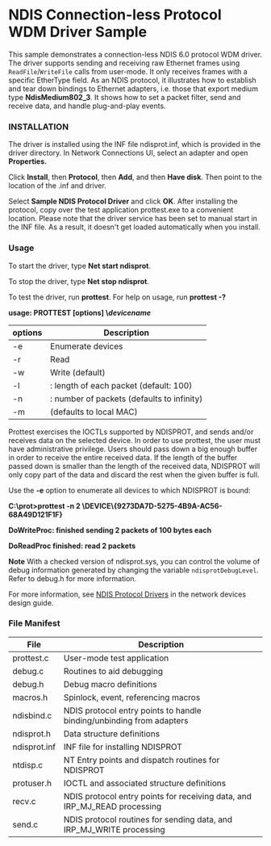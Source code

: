<!---
    name: NDIS Connection-less Protocol WDM Driver Sample
    platform: WDM
    language: cpp
    category: Network
    description:  Demonstrates a connection-less NDIS 6.0 protocol WDM driver.
    samplefwlink: http://go.microsoft.com/fwlink/p/?LinkId=617917
--->


NDIS Connection-less Protocol WDM Driver Sample
===============================================

This sample demonstrates a connection-less NDIS 6.0 protocol WDM driver. The driver supports sending and receiving raw Ethernet frames using `ReadFile`/`WriteFile` calls from user-mode. It only receives frames with a specific EtherType field. As an NDIS protocol, it illustrates how to establish and tear down bindings to Ethernet adapters, i.e. those that export medium type **NdisMedium802\_3**. It shows how to set a packet filter, send and receive data, and handle plug-and-play events.

### INSTALLATION

The driver is installed using the INF file ndisprot.inf, which is provided in the driver directory. In Network Connections UI, select an adapter and open **Properties.**

Click **Install**, then **Protocol**, then **Add**, and then **Have disk**. Then point to the location of the .inf and driver.

Select **Sample NDIS Protocol Driver** and click **OK**. After installing the protocol, copy over the test application prottest.exe to a convenient location. Please note that the driver service has been set to manual start in the INF file. As a result, it doesn't get loaded automatically when you install.

### Usage

To start the driver, type **Net start ndisprot**.

To stop the driver, type **Net stop ndisprot**.

To test the driver, run **prottest**. For help on usage, run **prottest -?**

**usage: PROTTEST [options] \\*devicename***

options | Description
----------|------------
-e | Enumerate devices 
-r | Read 
-w | Write (default) 
-l | <length>: length of each packet (default: 100) 
-n | <count>: number of packets (defaults to infinity) 
-m | <MAC address> (defaults to local MAC) 

Prottest exercises the IOCTLs supported by NDISPROT, and sends and/or receives data on the selected device. In order to use prottest, the user must have administrative privilege. Users should pass down a big enough buffer in order to receive the entire received data. If the length of the buffer passed down is smaller than the length of the received data, NDISPROT will only copy part of the data and discard the rest when the given buffer is full.

Use the **-e** option to enumerate all devices to which NDISPROT is bound:

**C:\\prot\>prottest -n 2 \\DEVICE\\{9273DA7D-5275-4B9A-AC56-68A49D121F1F}**

**DoWriteProc: finished sending 2 packets of 100 bytes each**

**DoReadProc finished: read 2 packets**

**Note** With a checked version of ndisprot.sys, you can control the volume of debug information generated by changing the variable `ndisprotDebugLevel`. Refer to debug.h for more information.

For more information, see [NDIS Protocol Drivers](https://msdn.microsoft.com/en-us/library/windows/hardware/ff566821) in the network devices design guide.

### File Manifest

File | Description 
-----|------------
prottest.c | User-mode test application 
debug.c | Routines to aid debugging 
debug.h | Debug macro definitions 
macros.h | Spinlock, event, referencing macros 
ndisbind.c | NDIS protocol entry points to handle binding/unbinding from adapters 
ndisprot.h | Data structure definitions 
ndisprot.inf | INF file for installing NDISPROT 
ntdisp.c | NT Entry points and dispatch routines for NDISPROT 
protuser.h | IOCTL and associated structure definitions 
recv.c | NDIS protocol entry points for receiving data, and IRP_MJ_READ processing 
send.c | NDIS protocol routines for sending data, and IRP_MJ_WRITE processing 


